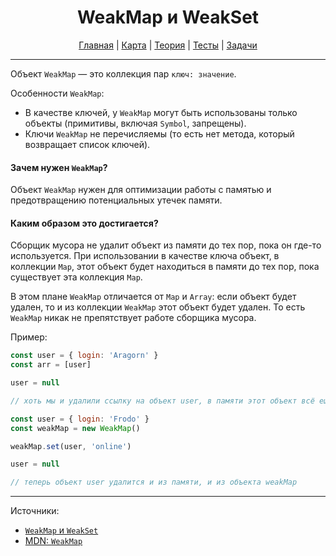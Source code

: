 <div align="center">

# WeakMap и WeakSet

[Главная](https://github.com/dollaween/junior-roadmap/)
|
[Карта](/roadmap/README.md)
|
[Теория](/theory/README.md)
|
[Тесты](/tests/README.md)
|
[Задачи](/tasks/README.md)

</div>

---

Объект `WeakMap` — это коллекция пар `ключ: значение`.

Особенности `WeakMap`:
- В качестве ключей, у `WeakMap` могут быть использованы только объекты (примитивы, включая `Symbol`, запрещены).
- Ключи `WeakMap` не перечисляемы (то есть нет метода, который возвращает список ключей).

#### Зачем нужен `WeakMap`?

Объект `WeakMap` нужен для оптимизации работы с памятью и предотвращению потенциальных утечек памяти.

#### Каким образом это достигается?

Сборщик мусора не удалит объект из памяти до тех пор, пока он где-то используется. При использовании в качестве ключа объект, в коллекции `Map`, этот объект будет находиться в памяти до тех пор, пока существует эта коллекция `Map`.

В этом плане `WeakMap` отличается от `Map` и `Array`: если объект будет удален, то и из коллекции `WeakMap` этот объект будет удален. То есть `WeakMap` никак не препятствует работе сборщика мусора.

Пример:
```js
const user = { login: 'Aragorn' }
const arr = [user]

user = null

// хоть мы и удалили ссылку на объект user, в памяти этот объект всё ещё будет существовать, так как он находится в массиве.
```

```js
const user = { login: 'Frodo' }
const weakMap = new WeakMap()

weakMap.set(user, 'online')

user = null

// теперь объект user удалится и из памяти, и из объекта weakMap
```

---

Источники:
- [`WeakMap` и `WeakSet`](https://learn.javascript.ru/weakmap-weakset)
- [MDN: `WeakMap`](https://developer.mozilla.org/ru/docs/Web/JavaScript/Reference/Global_Objects/WeakMap)
